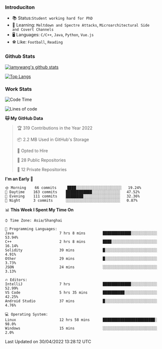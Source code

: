 ### Introduciton

- 📚 Status:`Student working hard for PhD`
- 🔎 Learning: `Meltdown and Spectre Attacks`, `Microarchitectural Side and Covert Channels`
- 🖥️ Languages: `C/C++`, `Java`, `Python`, `Vue.js`
- ⚽ Like: `Football`, `Reading`

### Github Stats

[![iamywang's github stats](https://github-readme-stats.vercel.app/api?username=iamywang&count_private=true&show_icons=true)]()

[![Top Langs](https://github-readme-stats.vercel.app/api/top-langs/?username=iamywang&layout=compact)]()

### Work Stats

<!--START_SECTION:waka-->
![Code Time](http://img.shields.io/badge/Code%20Time-292%20hrs%2028%20mins-blue)

![Lines of code](https://img.shields.io/badge/From%20Hello%20World%20I%27ve%20Written--49%20Thousand%20lines%20of%20code-blue)

**🐱 My GitHub Data** 

> 🏆 319 Contributions in the Year 2022
 > 
> 📦 2.2 MB Used in GitHub's Storage 
 > 
> 💼 Opted to Hire
 > 
> 📜 28 Public Repositories 
 > 
> 🔑 12 Private Repositories  
 > 
**I'm an Early 🐤** 

```text
🌞 Morning    66 commits     ████░░░░░░░░░░░░░░░░░░░░░   19.24% 
🌆 Daytime    163 commits    ████████████░░░░░░░░░░░░░   47.52% 
🌃 Evening    111 commits    ████████░░░░░░░░░░░░░░░░░   32.36% 
🌙 Night      3 commits      ░░░░░░░░░░░░░░░░░░░░░░░░░   0.87%

```


📊 **This Week I Spent My Time On** 

```text
⌚︎ Time Zone: Asia/Shanghai

💬 Programming Languages: 
Java                     7 hrs 8 mins        █████████████░░░░░░░░░░░░   53.94% 
C++                      2 hrs 8 mins        ████░░░░░░░░░░░░░░░░░░░░░   16.14% 
Solidity                 39 mins             █░░░░░░░░░░░░░░░░░░░░░░░░   4.91% 
Other                    29 mins             █░░░░░░░░░░░░░░░░░░░░░░░░   3.73% 
JSON                     24 mins             ░░░░░░░░░░░░░░░░░░░░░░░░░   3.13%

🔥 Editors: 
IntelliJ                 7 hrs               █████████████░░░░░░░░░░░░   52.99% 
VS Code                  5 hrs 35 mins       ██████████░░░░░░░░░░░░░░░   42.25% 
Android Studio           37 mins             █░░░░░░░░░░░░░░░░░░░░░░░░   4.76%

💻 Operating System: 
Linux                    12 hrs 58 mins      ████████████████████████░   98.0% 
Windows                  15 mins             ░░░░░░░░░░░░░░░░░░░░░░░░░   2.0%

```


 Last Updated on 30/04/2022 13:28:12 UTC
<!--END_SECTION:waka-->
